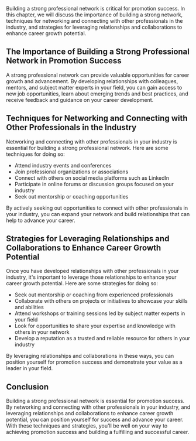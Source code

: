 
Building a strong professional network is critical for promotion success. In this chapter, we will discuss the importance of building a strong network, techniques for networking and connecting with other professionals in the industry, and strategies for leveraging relationships and collaborations to enhance career growth potential.

The Importance of Building a Strong Professional Network in Promotion Success
-----------------------------------------------------------------------------

A strong professional network can provide valuable opportunities for career growth and advancement. By developing relationships with colleagues, mentors, and subject matter experts in your field, you can gain access to new job opportunities, learn about emerging trends and best practices, and receive feedback and guidance on your career development.

Techniques for Networking and Connecting with Other Professionals in the Industry
---------------------------------------------------------------------------------

Networking and connecting with other professionals in your industry is essential for building a strong professional network. Here are some techniques for doing so:

* Attend industry events and conferences
* Join professional organizations or associations
* Connect with others on social media platforms such as LinkedIn
* Participate in online forums or discussion groups focused on your industry
* Seek out mentorship or coaching opportunities

By actively seeking out opportunities to connect with other professionals in your industry, you can expand your network and build relationships that can help to advance your career.

Strategies for Leveraging Relationships and Collaborations to Enhance Career Growth Potential
---------------------------------------------------------------------------------------------

Once you have developed relationships with other professionals in your industry, it's important to leverage those relationships to enhance your career growth potential. Here are some strategies for doing so:

* Seek out mentorship or coaching from experienced professionals
* Collaborate with others on projects or initiatives to showcase your skills and abilities
* Attend workshops or training sessions led by subject matter experts in your field
* Look for opportunities to share your expertise and knowledge with others in your network
* Develop a reputation as a trusted and reliable resource for others in your industry

By leveraging relationships and collaborations in these ways, you can position yourself for promotion success and demonstrate your value as a leader in your field.

Conclusion
----------

Building a strong professional network is essential for promotion success. By networking and connecting with other professionals in your industry, and leveraging relationships and collaborations to enhance career growth potential, you can position yourself for success and advance your career. With these techniques and strategies, you'll be well on your way to achieving promotion success and building a fulfilling and successful career.
